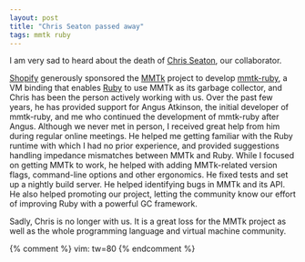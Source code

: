 ```yaml
---
layout: post
title: "Chris Seaton passed away"
tags: mmtk ruby
---
```


I am very sad to heard about the death of [Chris Seaton], our collaborator.

[Shopify] generously sponsored the [MMTk] project to develop [mmtk-ruby], a VM
binding that enables [Ruby] to use MMTk as its garbage collector, and Chris has
been the person actively working with us.  Over the past few years, he has
provided support for Angus Atkinson, the initial developer of mmtk-ruby, and me
who continued the development of mmtk-ruby after Angus.  Although we never met
in person, I received great help from him during regular online meetings. He
helped me getting familiar with the Ruby runtime with which I had no prior
experience, and provided suggestions handling impedance mismatches between MMTk
and Ruby.  While I focused on getting MMTk to work, he helped with adding
MMTk-related version flags, command-line options and other ergonomics.  He fixed
tests and set up a nightly build server.  He helped identifying bugs in MMTk and
its API.  He also helped promoting our project, letting the community know our
effort of improving Ruby with a powerful GC framework.

Sadly, Chris is no longer with us.  It is a great loss for the MMTk project as
well as the whole programming language and virtual machine community.

[Chris Seaton]: https://chrisseaton.com/
[Shopify]: https://www.shopify.com
[MMTk]: https://www.mmtk.io/
[mmtk-ruby]: https://github.com/mmtk/mmtk-ruby
[Ruby]: https://www.ruby-lang.org/

{% comment %}
vim: tw=80
{% endcomment %}
